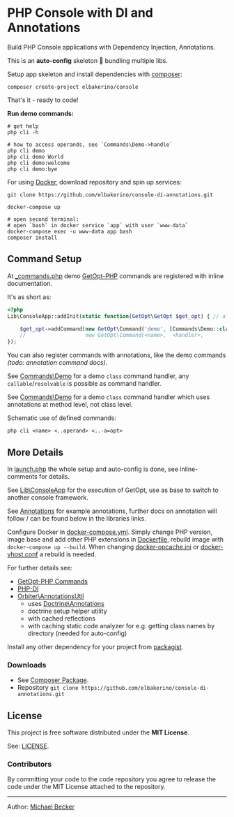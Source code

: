 # PHP Console with DI and Annotations

Build PHP Console applications with Dependency Injection, Annotations.

This is an **auto-config** skeleton 🧚 bundling multiple libs.

Setup app skeleton and install dependencies with [composer](https://getcomposer.org/):

    composer create-project elbakerino/console
    
That's it - ready to code!

**Run demo commands:**    

    # get help
    php cli -h

    # how to access operands, see `Commands\Demo->handle`    
    php cli demo
    php cli demo World
    php cli demo:welcome
    php cli demo:bye
    
For using [Docker](https://www.docker.com/), download repository and spin up services:
    
    git clone https://github.com/elbakerino/console-di-annotations.git
    
    docker-compose up
    
    # open second terminal:
    # open `bash` in docker service `app` with user `www-data`
    docker-compose exec -u www-data app bash
    composer install

## Command Setup

At [_commands.php](_commands.php) demo [GetOpt-PHP](http://getopt-php.github.io/getopt-php/commands.html) commands are registered with inline documentation.

It's as short as:

```php
<?php
Lib\ConsoleApp::addInit(static function(GetOpt\GetOpt $get_opt) { // already dependency injected!

    $get_opt->addCommand(new GetOpt\Command('demo', [Commands\Demo::class, 'handle']));
    //                   new GetOpt\Command(<name>,  <handler>,                     <options>[optional])
});
```

You can also register commands with annotations, like the demo commands *(todo: annotation command docs)*.

See [Commands\Demo](Commands/Demo.php) for a demo `class` command handler, any `callable`/`resolvable` is possible as command handler.

See [Commands\Demo](Commands/DemoMultiple.php) for a demo `class` command handler which uses annotations at method level, not class level.

Schematic use of defined commands:

    php cli <name> <..operand> <..-a=opt>
    
## More Details
    
In [launch.php](launch.php) the whole setup and auto-config is done, see inline-comments for details.

See [Lib\ConsoleApp](Lib/ConsoleApp.php) for the execution of GetOpt, use as base to switch to another console framework.

See [Annotations](Annotations) for example annotations, further docs on annotation will follow / can be found below in the libraries links.

Configure Docker in [docker-compose.yml](docker-compose.yml). Simply change PHP version, image base and add other PHP extensions in [Dockerfile](Dockerfile), rebuild image with `docker-compose up --build`. When changing [docker-opcache.ini](docker-opcache.ini) or [docker-vhost.conf](docker-vhost.conf) a rebuild is needed.

For further details see:

- [GetOpt-PHP Commands](http://getopt-php.github.io/getopt-php/commands.html)
- [PHP-DI](http://php-di.org)
- [Orbiter\AnnotationsUtil](https://packagist.org/packages/orbiter/annotations-util) 
    - uses [Doctrine\Annotations](https://www.doctrine-project.org/projects/annotations.html)
    - doctrine setup helper utility
    - with cached reflections
    - with caching static code analyzer for e.g. getting class names by directory (needed for auto-config)
    
Install any other dependency for your project from [packagist](https://packagist.org/).

### Downloads

- See [Composer Package](https://packagist.org/packages/elbakerino/console).
- Repository `git clone https://github.com/elbakerino/console-di-annotations.git`
    
## License

This project is free software distributed under the **MIT License**.

See: [LICENSE](LICENSE).

### Contributors

By committing your code to the code repository you agree to release the code under the MIT License attached to the repository.

***

Author: [Michael Becker](https://mlbr.xyz)


